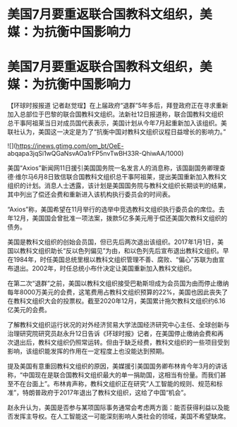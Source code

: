 # 美国7月要重返联合国教科文组织，美媒：为抗衡中国影响力

# 美国7月要重返联合国教科文组织，美媒：为抗衡中国影响力

【环球时报报道
记者赵觉珵】在上届政府“退群”5年多后，拜登政府正在寻求重新加入总部位于巴黎的联合国教科文组织。法新社12日报道称，联合国教科文组织总干事阿祖莱当日对成员国代表表示，美国计划从今年7月起重新加入该组织。美联社认为，美国这一决定是为了“抗衡中国对教科文组织议程日益增长的影响力。”

![](https://inews.gtimg.com/om_bt/OeE-
abqapa3jqSi1wQGaNsvAOa1rFP5nvTwBH33R-QhiwAA/1000)

美国“Axios”新闻网11日援引美国国务院一名发言人的消息称，该国副国务卿理查德·维尔马6月8日致信联合国教科文组织总干事阿祖莱，提出美国重新加入教科文组织的计划。消息人士透露，该计划是美国国务院与教科文组织长期谈判的结果，其中列出了偿还会费和重新进入该机构执行委员会的时间表。

“Axios”称，美国希望在11月举行的选举中竞选教科文组织执行委员会的席位。去年12月，美国国会曾批准一项法案，拨款5亿多美元用于偿还美国欠教科文组织的债务。

美国是教科文组织的创始会员国，但已先后两次退出该组织。2017年1月1日，美国以教科文组织助长“反以色列偏见”为由，和以色列先后宣布退出教科文组织。早在1984年，时任美国总统里根以教科文组织管理不善、腐败、“偏心”苏联为由宣布退出。2002年，时任总统小布什决定让美国重新加入教科文组织。

在第二次“退群”之前，美国以教科文组织接受巴勒斯坦成为会员国为由而停止缴纳每年8000万美元的会费，这笔费用占教科文组织预算的22%，美国也因此丧失了在教科文组织大会的投票权。截至2020年12月，美国累计拖欠教科文组织约6.16亿美元的会费。

了解教科文组织运行状况的对外经济贸易大学法国经济研究中心主任、全球创新与治理研究院研究员赵永升12日告诉《环球时报》记者，在美国停止缴纳会费和再次退出后，教科文组织仍照常运转。但由于缺乏经费，教科文组织的一些项目受到影响，该组织能发挥的作用在一定程度上也没能达到预期。

提及美国有意重回教科文组织的原因，美媒援引美国国务卿布林肯今年3月的讲话称，“中国现在是联合国教科文组织最大的单一捐助国，这相当有份量。而我们甚至不在台面上”。布林肯声称，教科文组织正在研究“人工智能的规则、规范和标准”，特朗普政府于2017年退出了教科文组织，这给了中国“机会”。

赵永升认为，美国是否参与某项国际事务通常会考虑两方面：能否获得利益以及能否发挥主导权。在人工智能这一可能深刻影响人类社会的领域，美国不希望缺席。

